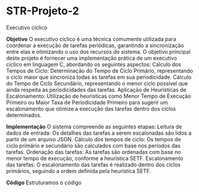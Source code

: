 # STR-Projeto-2
Executivo cíclico

**Objetivo**
O executivo cíclico é uma técnica comumente utilizada para coordenar a execução de tarefas periódicas, garantindo a sincronização entre elas e otimizando o uso dos recursos do sistema.
O objetivo principal deste projeto é fornecer uma implementação prática de um executivo cíclico em linguagem C, abordando os seguintes aspectos:
Cálculo dos Tempos de Ciclo:
Determinação do Tempo de Ciclo Primário, representando o ciclo maior que sincroniza todas as tarefas em sua periodicidade.
Cálculo do Tempo de Ciclo Secundário, representando o menor ciclo possível que ainda respeita as periodicidades das tarefas.
Aplicação de Heurísticas de Escalonamento:
Utilização de heurísticas como Menor Tempo de Execução Primeiro ou Maior Taxa de Periodicidade Primeiro para sugerir um escalonamento que otimize a execução das tarefas dentro dos ciclos determinados.

**Implementação**
O sistema compreende as seguintes etapas:
Leitura de dados de entrada: Os detalhes das tarefas a serem escalonadas são lidos a partir de um arquivo JSON.
Cálculo dos tempos de ciclo: Os tempos de ciclo primário e secundário são calculados com base nos períodos das tarefas.
Ordenação das tarefas: As tarefas são ordenadas com base no menor tempo de execução, conforme a heurística SETF.
Escalonamento das tarefas: O escalonamento das tarefas é realizado dentro dos ciclos primários, seguindo a ordem definida pela heurística SETF.

**Código**
Estruturamos o código

